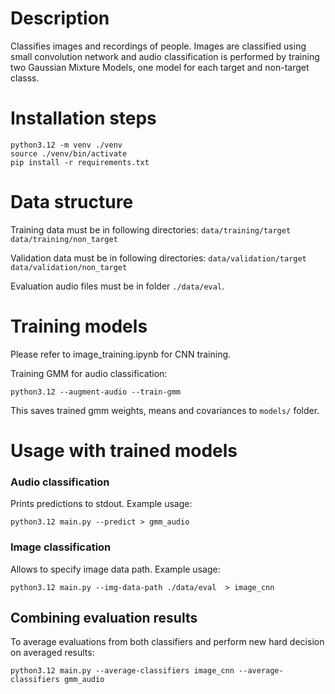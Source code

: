 # Description
Classifies images and recordings of people.
Images are classified using small convolution network and 
audio classification is performed by training two Gaussian Mixture Models, 
one model for each target and non-target classs.


# Installation steps
```shell
python3.12 -m venv ./venv
source ./venv/bin/activate
pip install -r requirements.txt
```
# Data structure
Training data must be in following directories:
`data/training/target`
`data/training/non_target`

Validation data must be in following directories:
`data/validation/target`
`data/validation/non_target`

Evaluation audio files must be in folder `./data/eval`.


# Training models 
Please refer to image_training.ipynb for CNN training.

Training GMM for audio classification:
```shell
python3.12 --augment-audio --train-gmm
```
This saves trained gmm weights, means and covariances to `models/` folder.

# Usage with trained models
### Audio classification
 Prints predictions to stdout.
Example usage:
```shell
python3.12 main.py --predict > gmm_audio
```

### Image classification
Allows to specify image data path. 
Example usage:
```shell
python3.12 main.py --img-data-path ./data/eval  > image_cnn
```

## Combining evaluation results
To average evaluations from both classifiers and perform new hard decision on averaged results:
```shell
python3.12 main.py --average-classifiers image_cnn --average-classifiers gmm_audio
```

